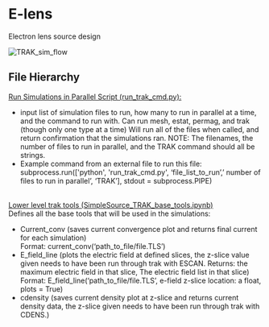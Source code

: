 # E-lens
Electron lens source design 



![TRAK_sim_flow](https://github.com/mkdunc/E-lens/assets/154284388/801785be-4bca-47f0-ba30-7e3bc379b553)


## File Hierarchy
<ins> Run Simulations in Parallel Script (run_trak_cmd.py):  </ins> <br />
- input list of simulation files to run, how many to run in parallel at a time, and the command to run with. Can run mesh, estat, permag, and trak (though only one type at a time) Will run all of the files when called, and return confirmation that the simulations ran. NOTE: The filenames, the number of files to run in parallel, and the TRAK command should all be strings. <br />
- Example command from an external file to run this file: subprocess.run(['python', 'run_trak_cmd.py', ‘file_list_to_run’,’ number of files to run in parallel’, ‘TRAK’], stdout = subprocess.PIPE) <br /> 
    <br />


<ins> Lower level trak tools (SimpleSource_TRAK_base_tools.ipynb) </ins> <br />
Defines all the base tools that will be used in the simulations: <br /> 
 - Current_conv (saves current convergence plot and returns final current for each simulation) <br />
Format: current_conv(‘path_to_file/file.TLS’) <br />
- E_field_line (plots the electric field at defined slices, the z-slice value given needs to have been run through trak with ESCAN. Returns: the maximum electric field in that slice, The electric field list in that slice) <br /> 
Format: E_field_line(‘path_to_file/file.TLS’, e-field z-slice location: a float, plots = True) <br />
- cdensity (saves current density plot at z-slice and returns current density data, the z-slice given needs to have been run through trak with CDENS.) <br />

